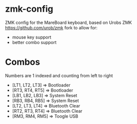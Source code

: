 # zmk-config
ZMK config for the MareBoard keyboard, based on Urobs ZMK https://github.com/urob/zmk fork to allow for:
* mouse key support
* better combo support


# Combos
Numbers are 1 indexed and counting from left to right
- [LT1, LT2, LT3] => Bootloader
- [RT3, RT4, RT5] => Bootloader
- [LB1, LB2, LB3] => System Reset
- [RB3, RB4, RB5] => System Reset
- [LT2, LT3, LT4] => Bluetooth Clear
- [RT2, RT3, RT4] => Bluetooth Clear
- [RM3, RM4, RM5] => Toogle USB
